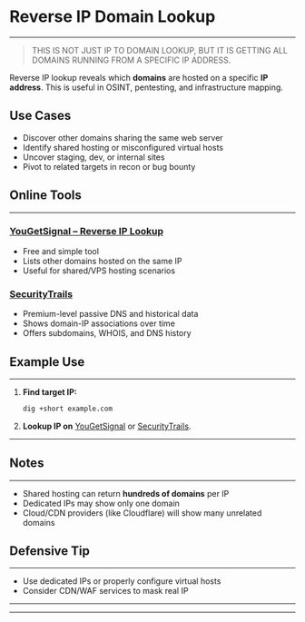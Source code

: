# Reverse IP Domain Lookup
---

>THIS IS NOT JUST IP TO DOMAIN LOOKUP, BUT IT IS GETTING ALL DOMAINS RUNNING FROM A SPECIFIC IP ADDRESS.

Reverse IP lookup reveals which **domains** are hosted on a specific **IP address**. This is useful in OSINT, pentesting, and infrastructure mapping.

## Use Cases
*   Discover other domains sharing the same web server
*   Identify shared hosting or misconfigured virtual hosts
*   Uncover staging, dev, or internal sites
*   Pivot to related targets in recon or bug bounty

## Online Tools
---
### [YouGetSignal – Reverse IP Lookup](https://www.yougetsignal.com/tools/web-sites-on-web-server/)
*   Free and simple tool
*   Lists other domains hosted on the same IP
*   Useful for shared/VPS hosting scenarios

### [SecurityTrails](https://securitytrails.com/)
*   Premium-level passive DNS and historical data
*   Shows domain-IP associations over time
*   Offers subdomains, WHOIS, and DNS history

## Example Use
---
1.  **Find target IP:**
    ```bash
    dig +short example.com
    ```
2.  **Lookup IP on** [YouGetSignal](https://www.yougetsignal.com/tools/web-sites-on-web-server/) or [SecurityTrails](https://securitytrails.com/).

---
## Notes
---
*   Shared hosting can return **hundreds of domains** per IP
*   Dedicated IPs may show only one domain
*   Cloud/CDN providers (like Cloudflare) will show many unrelated domains

## Defensive Tip
---
*   Use dedicated IPs or properly configure virtual hosts
*   Consider CDN/WAF services to mask real IP

---
---
